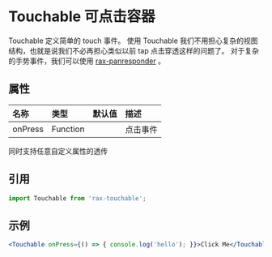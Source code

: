 # Touchable 可点击容器

Touchable 定义简单的 touch 事件。
使用 Touchable 我们不用担心复杂的视图结构，也就是说我们不必再担心类似以前 tap 点击穿透这样的问题了。
对于复杂的手势事件，我们可以使用 [rax-panresponder](/guide/panresponder) 。

## 属性

| 名称      | 类型       | 默认值  | 描述   |
| :------ | :------- | :--- | :--- |
| onPress | Function |      | 点击事件 |

同时支持任意自定义属性的透传

## 引用

```jsx
import Touchable from 'rax-touchable';
```

## 示例

```jsx
<Touchable onPress={() => { console.log('hello'); }}>Click Me</Touchable>
```
